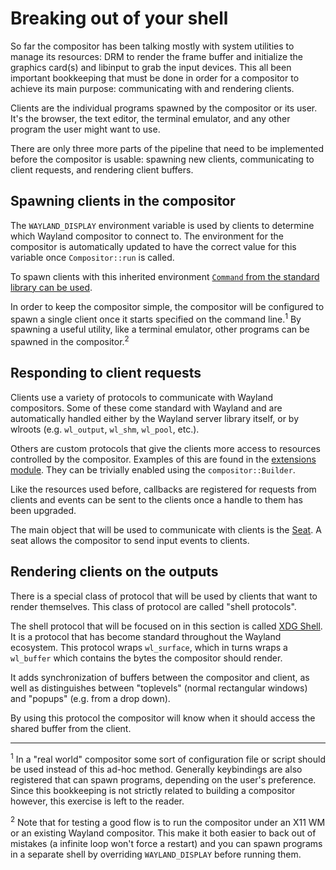 # Breaking out of your shell

So far the compositor has been talking mostly with system utilities to manage its
resources: DRM to render the frame buffer and initialize the graphics card(s) and
libinput to grab the input devices. This all been important bookkeeping that
must be done in order for a compositor to achieve its main purpose:
communicating with and rendering clients.

Clients are the individual programs spawned by the compositor or its user. It's
the browser, the text editor, the terminal emulator, and any other program the
user might want to use.

There are only three more parts of the pipeline that need to be implemented
before the compositor is usable: spawning new clients, communicating to client
requests, and rendering client buffers.

## Spawning clients in the compositor

The `WAYLAND_DISPLAY` environment variable is used by clients to determine
which Wayland compositor to connect to. The environment for the compositor is
automatically updated to have the correct value for this variable once
`Compositor::run` is called.

To spawn clients with this inherited environment [`Command` from the standard
library can be used](https://doc.rust-lang.org/std/process/struct.Command.html).

In order to keep the compositor simple, the compositor will be configured to
spawn a single client once it starts specified on the command line.<sup>1</sup> By
spawning a useful utility, like a terminal emulator, other programs can be
spawned in the compositor.<sup>2</sup>

## Responding to client requests

Clients use a variety of protocols to communicate with Wayland compositors. Some
of these come standard with Wayland and are automatically handled either by the
Wayland server library itself, or by wlroots (e.g. `wl_output`, `wl_shm`,
`wl_pool`, etc.).

Others are custom protocols that give the clients more access to resources
controlled by the compositor. Examples of this are found in the [extensions
module](http://way-cooler.org/docs/wlroots/extensions/index.html). They can be
trivially enabled using the `compositor::Builder`.

Like the resources used before, callbacks are registered for requests from
clients and events can be sent to the clients once a handle to them has been
upgraded.

The main object that will be used to communicate with clients is the
[Seat](http://way-cooler.org/docs/wlroots/seat/struct.Seat.html). A seat
allows the compositor to send input events to clients.

## Rendering clients on the outputs

There is a special class of protocol that will be used by clients that want to
render themselves. This class of protocol are called "shell protocols".

The shell protocol that will be focused on in this section is called [XDG
Shell](https://github.com/wayland-project/wayland-protocols/blob/master/stable/xdg-shell/xdg-shell.xml).
It is a protocol that has become standard throughout the Wayland ecosystem.
This protocol wraps `wl_surface`, which in turns wraps a `wl_buffer` which
contains the bytes the compositor should render.

It adds synchronization of buffers between the compositor and client, as well as
distinguishes between "toplevels" (normal rectangular windows) and "popups"
(e.g. from a drop down).

By using this protocol the compositor will know when it should access the shared
buffer from the client.

---
<sup>1</sup> In a "real world" compositor some sort of configuration file or
script should be used instead of this ad-hoc method. Generally keybindings are
also registered that can spawn programs, depending on the user's preference.
Since this bookkeeping is not strictly related to building a compositor
however, this exercise is left to the reader.

<sup>2</sup> Note that for testing a good flow is to run the compositor under an
X11 WM or an existing Wayland compositor. This make it both easier to back out of
mistakes (a infinite loop won't force a restart) and you can spawn programs in a
separate shell by overriding `WAYLAND_DISPLAY` before running them.
